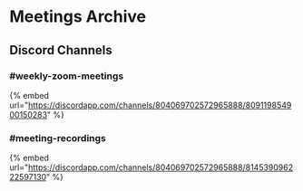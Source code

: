 # Meetings Archive

## Discord Channels

### \#weekly-zoom-meetings

{% embed url="https://discordapp.com/channels/804069702572965888/809119854900150283" %}

### \#meeting-recordings

{% embed url="https://discordapp.com/channels/804069702572965888/814539096222597130" %}



